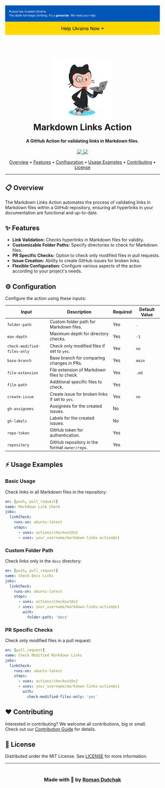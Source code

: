[![Stand With Ukraine](https://raw.githubusercontent.com/vshymanskyy/StandWithUkraine/main/banner2-direct.svg)](https://vshymanskyy.github.io/StandWithUkraine/)

  <h1 align="center">
    <br>
    <img src="./assets/octocat.png" alt="Markdown Links Action Logo" width="200">
    <br>
    Markdown Links Action
    <br>
  </h1>

  <h4 align="center">A GitHub Action for validating links in Markdown files.</h4>

  <p align="center">
    <a href="https://github.com/your_username/markdown-links-action/releases">
      <img src="https://img.shields.io/github/v/release/your_username/markdown-links-action?style=flat-square">
    </a>
    <a href="https://github.com/your_username/markdown-links-action/blob/main/LICENSE">
      <img src="https://img.shields.io/github/license/your_username/markdown-links-action?style=flat-square">
    </a>
  </p>

  <p align="center">
    <a href="#overview">Overview</a> •
    <a href="#features">Features</a> •
    <a href="#configuration">Configuration</a> •
    <a href="#usage-examples">Usage Examples</a> •
    <a href="#contributing">Contributing</a> •
    <a href="#license">License</a>
  </p>

  ---

  ## :clipboard: Overview

  The Markdown Links Action automates the process of validating links in Markdown files within a GitHub repository, ensuring all hyperlinks in your documentation are functional and up-to-date.

  ## :sparkles: Features

  - **Link Validation:** Checks hyperlinks in Markdown files for validity.
  - **Customizable Folder Paths:** Specify directories to check for Markdown files.
  - **PR Specific Checks:** Option to check only modified files in pull requests.
  - **Issue Creation:** Ability to create GitHub issues for broken links.
  - **Flexible Configuration:** Configure various aspects of the action according to your project's needs.

  ## :gear: Configuration

  Configure the action using these inputs:

  | Input                        | Description                                     | Required | Default Value       |
  |------------------------------|-------------------------------------------------|----------|---------------------|
  | `folder-path`                | Custom folder path for Markdown files.          | Yes      | `.`                 |
  | `max-depth`                  | Maximum depth for directory checks.             | Yes      | `-1`                |
  | `check-modified-files-only`  | Check only modified files if set to `yes`.      | Yes      | `no`                |
  | `base-branch`                | Base branch for comparing changes in PRs.       | Yes      | `main`              |
  | `file-extension`             | File extension of Markdown files to check.      | Yes      | `.md`               |
  | `file-path`                  | Additional specific files to check.             | Yes      |                     |
  | `create-issue`               | Create issue for broken links if set to `yes`.  | Yes      | `no`                |
  | `gh-assignees`               | Assignees for the created issues.               | No       |                     |
  | `gh-labels`                  | Labels for the created issues.                  | No       |                     |
  | `repo-token`                 | GitHub token for authentication.                | Yes      |                     |
  | `repository`                 | GitHub repository in the format `owner/repo`.   | Yes      |                     |

  ## :zap: Usage Examples

  ### Basic Usage

  Check links in all Markdown files in the repository:

  ```yml
  on: [push, pull_request]
  name: Markdown Link Check
  jobs:
    linkCheck:
      runs-on: ubuntu-latest
      steps:
        - uses: actions/checkout@v2
        - uses: your_username/markdown-links-action@v1
  ```

  ### Custom Folder Path

  Check links only in the `docs` directory:

  ```yml
  on: [push, pull_request]
  name: Check Docs Links
  jobs:
    linkCheck:
      runs-on: ubuntu-latest
      steps:
        - uses: actions/checkout@v2
        - uses: your_username/markdown-links-action@v1
          with:
            folder-path: 'docs'
  ```

  ### PR Specific Checks

  Check only modified files in a pull request:

  ```yml
  on: [pull_request]
  name: Check Modified Markdown Links
  jobs:
    linkCheck:
      runs-on: ubuntu-latest
      steps:
        - uses: actions/checkout@v2
        - uses: your_username/markdown-links-action@v1
          with:
            check-modified-files-only: 'yes'
  ```

  ## :heart: Contributing

  Interested in contributing? We welcome all contributions, big or small. Check out our [Contribution Guide](CONTRIBUTING.md) for details.

  ## :memo: License



  Distributed under the MIT License. See [LICENSE](LICENSE) for more information.

  ---

  <h3 align="center">
    <br>
    Made with 🤙 by <a href="https://github.com/dutchakdev">Roman Dutchak</a>
    <br>
  </h3>